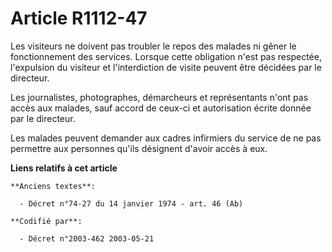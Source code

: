 # Article R1112-47

Les visiteurs ne doivent pas troubler le repos des malades ni gêner le fonctionnement des services. Lorsque cette obligation
n'est pas respectée, l'expulsion du visiteur et l'interdiction de visite peuvent être décidées par le directeur.

Les journalistes, photographes, démarcheurs et représentants n'ont pas accès aux malades, sauf accord de ceux-ci et
autorisation écrite donnée par le directeur.

Les malades peuvent demander aux cadres infirmiers du service de ne pas permettre aux personnes qu'ils désignent d'avoir
accès à eux.

**Liens relatifs à cet article**

	**Anciens textes**:

	  - Décret n°74-27 du 14 janvier 1974 - art. 46 (Ab)

	**Codifié par**:

	  - Décret n°2003-462 2003-05-21
